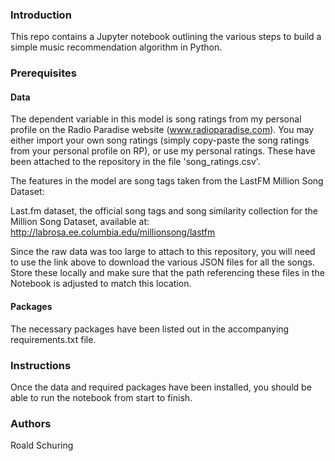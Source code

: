 ### Introduction

This repo contains a Jupyter notebook outlining the various steps to build a simple music recommendation algorithm in Python. 


### Prerequisites

#### Data

The dependent variable in this model is song ratings from my personal profile on the Radio Paradise website (www.radioparadise.com). You may either import your own song ratings (simply copy-paste the song ratings from your personal profile on RP), or use my personal ratings. These have been attached to the repository in the file 'song_ratings.csv'.

The features in the model are song tags taken from the LastFM Million Song Dataset:

Last.fm dataset, the official song tags and song similarity collection for the Million Song Dataset, available at: http://labrosa.ee.columbia.edu/millionsong/lastfm

Since the raw data was too large to attach to this repository, you will need to use the link above to download the various JSON files for all the songs. Store these locally and make sure that the path referencing these files in the Notebook is adjusted to match this location.


#### Packages

The necessary packages have been listed out in the accompanying requirements.txt file.


### Instructions

Once the data and required packages have been installed, you should be able to run the notebook from start to finish. 


### Authors
Roald Schuring
